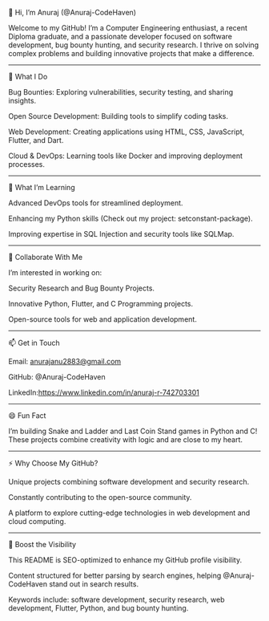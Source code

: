 
👋 Hi, I’m Anuraj (@Anuraj-CodeHaven)

Welcome to my GitHub! I’m a Computer Engineering enthusiast, a recent Diploma graduate, and a passionate developer focused on software development, bug bounty hunting, and security research. I thrive on solving complex problems and building innovative projects that make a difference.


---

👀 What I Do

Bug Bounties: Exploring vulnerabilities, security testing, and sharing insights.

Open Source Development: Building tools to simplify coding tasks.

Web Development: Creating applications using HTML, CSS, JavaScript, Flutter, and Dart.

Cloud & DevOps: Learning tools like Docker and improving deployment processes.



---

🌱 What I’m Learning

Advanced DevOps tools for streamlined deployment.

Enhancing my Python skills (Check out my project: setconstant-package).

Improving expertise in SQL Injection and security tools like SQLMap.



---

💞️ Collaborate With Me

I’m interested in working on:

Security Research and Bug Bounty Projects.

Innovative Python, Flutter, and C Programming projects.

Open-source tools for web and application development.



---

📫 Get in Touch

Email: anurajanu2883@gmail.com

GitHub: @Anuraj-CodeHaven

LinkedIn:https://www.linkedin.com/in/anuraj-r-742703301



---

😄 Fun Fact

I’m building Snake and Ladder and Last Coin Stand games in Python and C! These projects combine creativity with logic and are close to my heart.


---

⚡ Why Choose My GitHub?

Unique projects combining software development and security research.

Constantly contributing to the open-source community.

A platform to explore cutting-edge technologies in web development and cloud computing.



---

🚀 Boost the Visibility

This README is SEO-optimized to enhance my GitHub profile visibility.

Content structured for better parsing by search engines, helping @Anuraj-CodeHaven stand out in search results.

Keywords include: software development, security research, web development, Flutter, Python, and bug bounty hunting.
